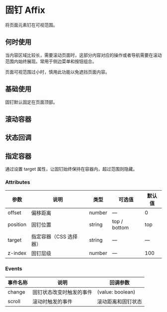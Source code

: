 # 固钉 Affix

将页面元素钉在可视范围。

## 何时使用

当内容区域比较长，需要滚动页面时，这部分内容对应的操作或者导航需要在滚动范围内始终展现。常用于侧边菜单和按钮组合。

页面可视范围过小时，慎用此功能以免遮挡页面内容。

## 基础使用

固钉默认固定在页面顶部。

<demo src='./demos/basic.vue' />

## 滚动容器

<demo src="./demos/scroll.vue" />

## 状态回调

<demo src="./demos/state.vue" />

## 指定容器

通过设置 target 属性，让固钉始终保持在容器内，超过范围则隐藏。

<demo src="./demos/target.vue" />

### Attributes

| 参数     | 说明                   | 类型   | 可选值       | 默认值 |
| -------- | ---------------------- | ------ | ------------ | ------ |
| offset   | 偏移距离               | number | —            | 0      |
| position | 固钉位置               | string | top / bottom | top    |
| target   | 指定容器（CSS 选择器） | string | —            | —      |
| z-index  | 固钉层级               | number | —            | 100    |

### Events

| 事件名称 | 说明                     | 回调参数           |
| -------- | ------------------------ | ------------------ |
| change   | 固钉状态改变时触发的事件 | (value: boolean)   |
| scroll   | 滚动时触发的事件         | 滚动距离和固钉状态 |
